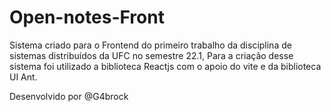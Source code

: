 # Open-notes-Front
Sistema criado para o Frontend do primeiro trabalho da disciplina de sistemas distribuídos da UFC no semestre 22.1,
Para a criação desse sistema foi utilizado a biblioteca Reactjs com o apoio do vite e da biblioteca UI Ant.

Desenvolvido por @G4brock
